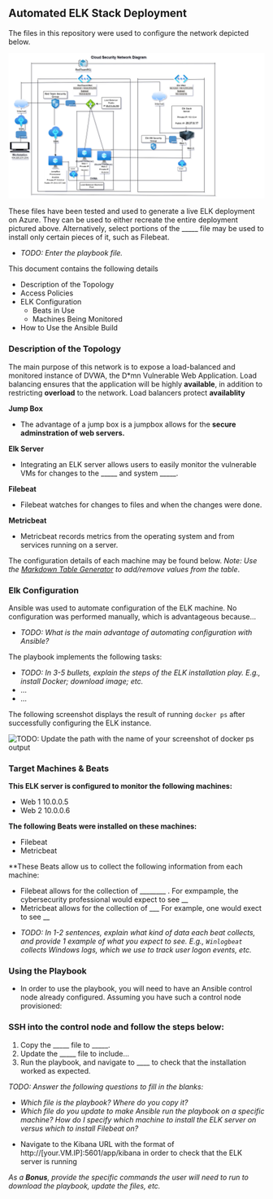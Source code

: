 ## Automated ELK Stack Deployment

The files in this repository were used to configure the network depicted below.

![Cloud Security Network Diagram](https://github.com/RayCyr/Project_1/blob/main/Project_1/Cloud_Security_Project/Cloud_Security_Network_Diagram/Cloud%20Sec%20Network%20Diagram.drawio.png)

These files have been tested and used to generate a live ELK deployment on Azure. They can be used to either recreate the entire deployment pictured above. Alternatively, select portions of the _____ file may be used to install only certain pieces of it, such as Filebeat.

  - _TODO: Enter the playbook file._

This document contains the following details
* Description of the Topology
* Access Policies
* ELK Configuration
  * Beats in Use
  * Machines Being Monitored
* How to Use the Ansible Build


### Description of the Topology

The main purpose of this network is to expose a load-balanced and monitored instance of DVWA, the D*mn Vulnerable Web Application.
Load balancing ensures that the application will be highly **available**, in addition to restricting **overload** to the network.
Load balancers protect **availablity** 

**Jump Box**
* The advantage of a jump box is a jumpbox allows for the **secure adminstration of web servers.**  

**Elk Server**
* Integrating an ELK server allows users to easily monitor the vulnerable VMs for changes to the _____ and system _____.

**Filebeat**
* Filebeat watches for changes to files and when the changes were done.

**Metricbeat**
* Metricbeat records metrics from the operating system and from services running on a server.

The configuration details of each machine may be found below.
_Note: Use the [Markdown Table Generator](http://www.tablesgenerator.com/markdown_tables) to add/remove values from the table_.






















### Elk Configuration

Ansible was used to automate configuration of the ELK machine. No configuration was performed manually, which is advantageous because...
- _TODO: What is the main advantage of automating configuration with Ansible?_

The playbook implements the following tasks:
- _TODO: In 3-5 bullets, explain the steps of the ELK installation play. E.g., install Docker; download image; etc._
- ...
- ...

The following screenshot displays the result of running `docker ps` after successfully configuring the ELK instance.

![TODO: Update the path with the name of your screenshot of docker ps output](Images/docker_ps_output.png)

### Target Machines & Beats

**This ELK server is configured to monitor the following machines:**
* Web 1 10.0.0.5        
* Web 2 10.0.0.6
 
**The following Beats were installed on these machines:**
* Filebeat
* Metricbeat

**These Beats allow us to collect the following information from each machine:

* Filebeat allows for the collection of ________ . For exmpample, the cybersecurity professional would expect to see __ 
* Metricbeat allows for the collection of ___   For example, one would exect to see __ 

- _TODO: In 1-2 sentences, explain what kind of data each beat collects, and provide 1 example of what you expect to see. E.g., `Winlogbeat` collects Windows logs, which we use to track user logon events, etc._

### Using the Playbook
* In order to use the playbook, you will need to have an Ansible control node already configured. Assuming you have such a control node provisioned: 

### SSH into the control node and follow the steps below:
   1. Copy the _____ file to _____.
   1. Update the _____ file to include...
   1. Run the playbook, and navigate to ____ to check that the installation worked as expected.

_TODO: Answer the following questions to fill in the blanks:_
- _Which file is the playbook? Where do you copy it?_
- _Which file do you update to make Ansible run the playbook on a specific machine? How do I specify which machine to install the ELK server on versus which to install Filebeat on?_

* Navigate to the Kibana URL with the format of http://[your.VM.IP]:5601/app/kibana in order to check that the ELK server is running
 

_As a **Bonus**, provide the specific commands the user will need to run to download the playbook, update the files, etc._
